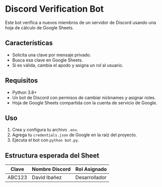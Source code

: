 # Discord Verification Bot

Este bot verifica a nuevos miembros de un servidor de Discord usando una hoja de cálculo de Google Sheets.

## Características
- Solicita una clave por mensaje privado.
- Busca esa clave en Google Sheets.
- Si es válida, cambia el apodo y asigna un rol al usuario.

## Requisitos
- Python 3.8+
- Un bot de Discord con permisos de cambiar nicknames y asignar roles.
- Hoja de Google Sheets compartida con la cuenta de servicio de Google.

## Uso
1. Crea y configura tu archivo `.env`.
2. Agrega tu `credentials.json` de Google en la raíz del proyecto.
3. Ejecuta el bot con `python bot.py`.

## Estructura esperada del Sheet

| Clave  | Nombre Discord | Rol Asignado  |
|--------|----------------|---------------|
| ABC123 | David Ibañez   | Desarrollador |

